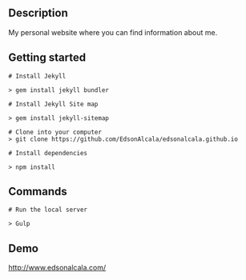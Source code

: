 ## Description

My personal website where you can find information about me.

## Getting started

```
# Install Jekyll 

> gem install jekyll bundler

# Install Jekyll Site map

> gem install jekyll-sitemap

```
```
# Clone into your computer
> git clone https://github.com/EdsonAlcala/edsonalcala.github.io

# Install dependencies

> npm install

```

## Commands

```
# Run the local server

> Gulp

```

## Demo

http://www.edsonalcala.com/

